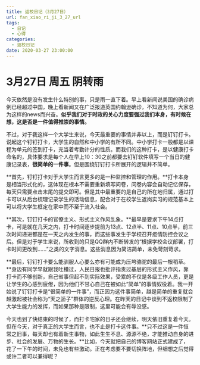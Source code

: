 ```yaml
---
title: 返校日记（3月27日）
url: fan_xiao_ri_ji_3_27_url
tags:
  - 日记
  - 心得
categories:
  - 返校日记
date: 2020-03-27 23:00:00
---
```


# 3月27日 周五 阴转雨

今天依然是没有发生什么特别的事，只是雨一直下着。早上看新闻说美国的确诊病例已经超过中国，晚上看新闻又在广泛报道英国约翰逊确诊，不知道为何，大家总为这样的news而兴奋。**似乎我们对于时政的关心力度要强过我们本身，有时候在想，这是否是一件值得推崇的事情。**

不过，对于我这样一个大学生来说，今天最重要的事情并非以上，而是钉钉打卡。说起这个钉钉打卡，大学生的自然和中小学的有所不同。中小学打卡一般都是以课程为单元的签到打卡，充当着考勤计分的性质。而我们的这种打卡，是以健康打卡命名的，具体要求是每个人在早上10：30之前都要去钉钉软件填写一个当日的健康记录表，**很简单的一件事**。但是围绕钉钉打卡所展开的逻辑并不简单。

**首先，钉钉打卡对于大学生而言更多的是一种监控和管理的作用。**打卡本身是相当形式化的，这体现在根本不需要重新填写问卷，问卷内容会自动记忆保存，每天只需要点击末尾的提交即可。但是其中最重要的是自己的所在地归属，通过打卡可以从后台梳理记录学生的活动信息，配合对于在校学生返岗实习的规范基本上可以将大学生框定在家中而不至于流入社会。

**其次，钉钉打卡的官僚主义、形式主义作风乱象。**最早是要求下午14点打卡，可是就在几天之内，打卡时间逐步提前为13点、12点半、11点、10点半，前三次时间递进都是在一天之内发生的事，而这些事发生于学校召开疫情防控会议之后。但是对于学生来说，所收到的只是QQ群内不断转发的“根据学校会议部署，打卡时间更改到......”之类的文字消息。这些消息因为简洁简单，未免苛刻苛求。

**最后，钉钉打卡要么能驯服人心要么亦有可能成为压垮骆驼的最后一根稻草。**身边有同学早就跟我吐槽过，人民日报也批评指责过基层的形式主义作风，靠打卡而不够创新，自己省事但起不到实际效果，受累的不仅是各级工作人员，更是让学生的心感到疲倦，因为他们不甘心自己在被如此“简单”的事情奴役着。我一开始说了钉钉打卡是“很简单的一件事”，而正因为这件事简单，越是简单的重复就会越激起被社会称为“天之骄子”群体的逆反心理。在昨天的日记中谈到不返校限制了大学生能力的发挥，而如果那种是限制，这里可能会有辱没感。

今天也到了快结束的时候了，而打卡宅家的日子还会继续，明天依旧重复着今天。但在今天，对于真正的大学生而言，也不止是打卡这件事。**只不过这是一件恒常之旧事，每天却也有着新生事物，如此生生不息、源源不绝，才能推动自身的进步、社会的发展、万物的生长。**比如，今天就把自己的博客网站正式建成了，花了一下午的时间，未免也有些激动。正在考虑要不要切换阵地，但细想之后觉得或许二者可以兼得呢？
<!-- more -->
